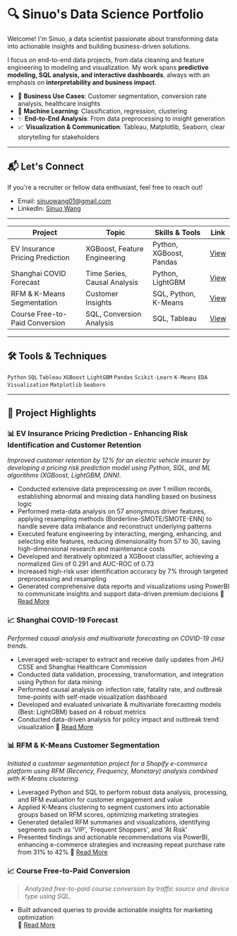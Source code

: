 # 🔍 Sinuo's Data Science Portfolio

Welcome! I'm Sinuo, a data scientist passionate about transforming data into actionable insights and building business-driven solutions.  

I focus on end-to-end data projects, from data cleaning and feature engineering to modeling and visualization. My work spans **predictive modeling, SQL analysis, and interactive dashboards**, always with an emphasis on **interpretability and business impact**.

- 💼 **Business Use Cases**: Customer segmentation, conversion rate analysis, healthcare insights  
- 🧠 **Machine Learning**: Classification, regression, clustering  
- ✨ **End-to-End Analysis**: From data preprocessing to insight generation  
- 📈 **Visualization & Communication**: Tableau, Matplotlib, Seaborn, clear storytelling for stakeholders  

---

## 📬 Let's Connect

If you're a recruiter or fellow data enthusiast, feel free to reach out!

- Email: sinuowang01@gmail.com  
- LinkedIn: [Sinuo Wang](https://www.linkedin.com/in/sinuowang/)  

---

| Project | Topic | Skills & Tools | Link |
|--------|-------|----------------|------|
| EV Insurance Pricing Prediction | XGBoost, Feature Engineering | Python, XGBoost, Pandas | [View](https://github.com/snw16/Porto-Seguro-s-Safe-Driver-Prediction) |
| Shanghai COVID Forecast | Time Series, Causal Analysis | Python, LightGBM | [View](https://github.com/snw16/Shanghai_Covid_Predictions) |
| RFM & K-Means Segmentation | Customer Insights | SQL, Python, K-Means | [View](https://github.com/snw16/RFM_Analysis) |
| Course Free-to-Paid Conversion | SQL, Conversion Analysis | SQL, Tableau | [View](https://github.com/snw16/course_conversions_rate)

---

## 🛠 Tools & Techniques

`Python` `SQL` `Tableau` `XGBoost` `LightGBM` `Pandas` `Scikit-Learn` `K-Means` `EDA` `Visualization` `Matplotlib` `Seaborn`

---

## 📁 Project Highlights

### 📊 EV Insurance Pricing Prediction - Enhancing Risk Identification and Customer Retention
*Improved customer retention by 12% for an electric vehicle insurer by developing a pricing risk prediction model using Python, SQL, and ML algorithms (XGBoost, LightGBM, DNN).*

- Conducted extensive data preprocessing on over 1 million records, establishing abnormal and missing data handling based on business logic  
- Performed meta-data analysis on 57 anonymous driver features, applying resampling methods (Borderline-SMOTE/SMOTE-ENN) to handle severe data imbalance and reconstruct underlying patterns  
- Executed feature engineering by interacting, merging, enhancing, and selecting elite features, reducing dimensionality from 57 to 30, saving high-dimensional research and maintenance costs  
- Developed and iteratively optimized a XGBoost classifier, achieving a normalized Gini of 0.291 and AUC-ROC of 0.73  
- Increased high-risk user identification accuracy by 7% through targeted preprocessing and resampling  
- Generated comprehensive data reports and visualizations using PowerBI to communicate insights and support data-driven premium decisions
📂 [Read More](https://github.com/snw16/Porto-Seguro-s-Safe-Driver-Prediction)


### 📈 Shanghai COVID-19 Forecast
*Performed causal analysis and multivariate forecasting on COVID-19 case trends.*

- Leveraged web-scraper to extract and receive daily updates from JHU CSSE and Shanghai Healthcare Commission  
- Conducted data validation, processing, transformation, and integration using Python for data mining  
- Performed causal analysis on infection rate, fatality rate, and outbreak time-points with self-made visualization dashboard  
- Developed and evaluated univariate & multivariate forecasting models (Best: LightGBM) based on 4 robust metrics  
- Conducted data-driven analysis for policy impact and outbreak trend visualization
📂 [Read More](https://github.com/snw16/Shanghai_Covid_Predictions)

### 📊 RFM & K-Means Customer Segmentation
*Initiated a customer segmentation project for a Shopify e-commerce platform using RFM (Recency, Frequency, Monetary) analysis combined with K-Means clustering.*

- Leveraged Python and SQL to perform robust data analysis, processing, and RFM evaluation for customer engagement and value  
- Applied K-Means clustering to segment customers into actionable groups based on RFM scores, optimizing marketing strategies  
- Generated detailed RFM summaries and visualizations, identifying segments such as 'VIP', 'Frequent Shoppers', and 'At Risk'  
- Presented findings and actionable recommendations via PowerBI, enhancing e-commerce strategies and increasing repeat purchase rate from 31% to 42%
📂 [Read More](https://github.com/snw16/RFM_Analysis)

### 📈 Course Free-to-Paid Conversion
> *Analyzed free-to-paid course conversion by traffic source and device type using SQL.*

- Built advanced queries to provide actionable insights for marketing optimization  
📂 [Read More](https://github.com/snw16/course_conversions_rate)

